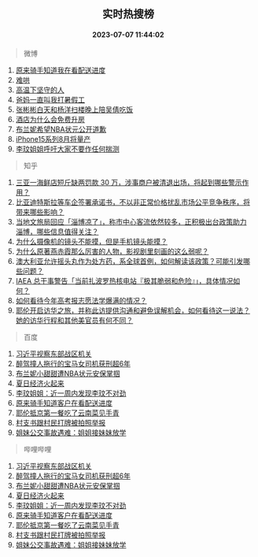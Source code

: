 <div align="center"><h2>实时热搜榜</h2><h4>2023-07-07 11:44:02</h4></div>

> 微博  

1. [原来骑手知道我在看配送进度](https://s.weibo.com/weibo?q=%23%E5%8E%9F%E6%9D%A5%E9%AA%91%E6%89%8B%E7%9F%A5%E9%81%93%E6%88%91%E5%9C%A8%E7%9C%8B%E9%85%8D%E9%80%81%E8%BF%9B%E5%BA%A6%23&t=31&band_rank=1&Refer=top)<br />
2. [难哄](https://s.weibo.com/weibo?q=%E9%9A%BE%E5%93%84&t=31&band_rank=2&Refer=top)<br />
3. [高温下坚守的人](https://s.weibo.com/weibo?q=%23%E9%AB%98%E6%B8%A9%E4%B8%8B%E5%9D%9A%E5%AE%88%E7%9A%84%E4%BA%BA%23&t=31&band_rank=3&Refer=top)<br />
4. [爸妈一直叫我打暑假工](https://s.weibo.com/weibo?q=%23%E7%88%B8%E5%A6%88%E4%B8%80%E7%9B%B4%E5%8F%AB%E6%88%91%E6%89%93%E6%9A%91%E5%81%87%E5%B7%A5%23&t=31&band_rank=4&Refer=top)<br />
5. [张彬彬白天和杨洋扫楼晚上陪吴倩吃饭](https://s.weibo.com/weibo?q=%23%E5%BC%A0%E5%BD%AC%E5%BD%AC%E7%99%BD%E5%A4%A9%E5%92%8C%E6%9D%A8%E6%B4%8B%E6%89%AB%E6%A5%BC%E6%99%9A%E4%B8%8A%E9%99%AA%E5%90%B4%E5%80%A9%E5%90%83%E9%A5%AD%23&t=31&band_rank=5&Refer=top)<br />
6. [酒店为什么会免费升房](https://s.weibo.com/weibo?q=%23%E9%85%92%E5%BA%97%E4%B8%BA%E4%BB%80%E4%B9%88%E4%BC%9A%E5%85%8D%E8%B4%B9%E5%8D%87%E6%88%BF%23&t=31&band_rank=6&Refer=top)<br />
7. [布兰妮希望NBA状元公开道歉](https://s.weibo.com/weibo?q=%23%E5%B8%83%E5%85%B0%E5%A6%AE%E5%B8%8C%E6%9C%9BNBA%E7%8A%B6%E5%85%83%E5%85%AC%E5%BC%80%E9%81%93%E6%AD%89%23&t=31&band_rank=7&Refer=top)<br />
8. [iPhone15系列8月将量产](https://s.weibo.com/weibo?q=%23iPhone15%E7%B3%BB%E5%88%978%E6%9C%88%E5%B0%86%E9%87%8F%E4%BA%A7%23&t=31&band_rank=8&Refer=top)<br />
9. [李玟姐姐呼吁大家不要作任何揣测](https://s.weibo.com/weibo?q=%23%E6%9D%8E%E7%8E%9F%E5%A7%90%E5%A7%90%E5%91%BC%E5%90%81%E5%A4%A7%E5%AE%B6%E4%B8%8D%E8%A6%81%E4%BD%9C%E4%BB%BB%E4%BD%95%E6%8F%A3%E6%B5%8B%23&t=31&band_rank=9&Refer=top)<br />

> 知乎  

1. [三亚一海鲜店短斤缺两罚款 30 万，涉事商户被清退出场，将起到哪些警示作用？](https://www.zhihu.com/question/610555575)<br />
2. [比亚迪特斯拉等车企签署承诺书，不以非正常价格扰乱市场公平竞争秩序，将带来哪些影响？](https://www.zhihu.com/question/610644843)<br />
3. [当地文旅局回应「淄博凉了」，称市中心客流依然较多，正积极出台政策助力淄博，哪些信息值得关注？](https://www.zhihu.com/question/610665108)<br />
4. [为什么摄像机的镜头不能摸，但是手机镜头能摸？](https://www.zhihu.com/question/610269078)<br />
5. [为什么原著燕赤霞那么厉害的人物，影视剧里刻画的这么弱呢？](https://www.zhihu.com/question/478316660)<br />
6. [澳大利亚允许摇头丸作为处方药，系全球首例，如何解读该政策？可能引发哪些问题？](https://www.zhihu.com/question/610426495)<br />
7. [IAEA 总干事警告「当前扎波罗热核电站『极其脆弱和危险』」，具体情况如何？](https://www.zhihu.com/question/610625389)<br />
8. [如何看待今年高考报志愿法学爆满的情况？](https://www.zhihu.com/question/610440391)<br />
9. [耶伦开启访华之旅，并称此访提供沟通和避免误解机会，如何看待这一说法？她的访华行程和其他美官员有何不同？](https://www.zhihu.com/question/610802869)<br />

> 百度  

1. [习近平视察东部战区机关](https://www.baidu.com/s?wd=%E4%B9%A0%E8%BF%91%E5%B9%B3%E8%A7%86%E5%AF%9F%E4%B8%9C%E9%83%A8%E6%88%98%E5%8C%BA%E6%9C%BA%E5%85%B3&sa=fyb_news&rsv_dl=fyb_news)<br />
2. [醉驾撞人拖行的宝马女司机获刑超6年](https://www.baidu.com/s?wd=%E9%86%89%E9%A9%BE%E6%92%9E%E4%BA%BA%E6%8B%96%E8%A1%8C%E7%9A%84%E5%AE%9D%E9%A9%AC%E5%A5%B3%E5%8F%B8%E6%9C%BA%E8%8E%B7%E5%88%91%E8%B6%856%E5%B9%B4&sa=fyb_news&rsv_dl=fyb_news)<br />
3. [布兰妮小甜甜遭NBA状元安保掌掴](https://www.baidu.com/s?wd=%E5%B8%83%E5%85%B0%E5%A6%AE%E5%B0%8F%E7%94%9C%E7%94%9C%E9%81%ADNBA%E7%8A%B6%E5%85%83%E5%AE%89%E4%BF%9D%E6%8E%8C%E6%8E%B4&sa=fyb_news&rsv_dl=fyb_news)<br />
4. [夏日经济火起来](https://www.baidu.com/s?wd=%E5%A4%8F%E6%97%A5%E7%BB%8F%E6%B5%8E%E7%81%AB%E8%B5%B7%E6%9D%A5&sa=fyb_news&rsv_dl=fyb_news)<br />
5. [李玟姐姐：近一周内发现李玟不对劲](https://www.baidu.com/s?wd=%E6%9D%8E%E7%8E%9F%E5%A7%90%E5%A7%90%EF%BC%9A%E8%BF%91%E4%B8%80%E5%91%A8%E5%86%85%E5%8F%91%E7%8E%B0%E6%9D%8E%E7%8E%9F%E4%B8%8D%E5%AF%B9%E5%8A%B2&sa=fyb_news&rsv_dl=fyb_news)<br />
6. [原来骑手知道客户在看配送进度](https://www.baidu.com/s?wd=%E5%8E%9F%E6%9D%A5%E9%AA%91%E6%89%8B%E7%9F%A5%E9%81%93%E5%AE%A2%E6%88%B7%E5%9C%A8%E7%9C%8B%E9%85%8D%E9%80%81%E8%BF%9B%E5%BA%A6&sa=fyb_news&rsv_dl=fyb_news)<br />
7. [耶伦抵京第一餐吃了云南菜见手青](https://www.baidu.com/s?wd=%E8%80%B6%E4%BC%A6%E6%8A%B5%E4%BA%AC%E7%AC%AC%E4%B8%80%E9%A4%90%E5%90%83%E4%BA%86%E4%BA%91%E5%8D%97%E8%8F%9C%E8%A7%81%E6%89%8B%E9%9D%92&sa=fyb_news&rsv_dl=fyb_news)<br />
8. [村支书跟村民打牌被拍照举报](https://www.baidu.com/s?wd=%E6%9D%91%E6%94%AF%E4%B9%A6%E8%B7%9F%E6%9D%91%E6%B0%91%E6%89%93%E7%89%8C%E8%A2%AB%E6%8B%8D%E7%85%A7%E4%B8%BE%E6%8A%A5&sa=fyb_news&rsv_dl=fyb_news)<br />
9. [姐妹公交事故遇难：姐姐接妹妹放学](https://www.baidu.com/s?wd=%E5%A7%90%E5%A6%B9%E5%85%AC%E4%BA%A4%E4%BA%8B%E6%95%85%E9%81%87%E9%9A%BE%EF%BC%9A%E5%A7%90%E5%A7%90%E6%8E%A5%E5%A6%B9%E5%A6%B9%E6%94%BE%E5%AD%A6&sa=fyb_news&rsv_dl=fyb_news)<br />

> 哔哩哔哩  

1. [习近平视察东部战区机关](https://www.baidu.com/s?wd=%E4%B9%A0%E8%BF%91%E5%B9%B3%E8%A7%86%E5%AF%9F%E4%B8%9C%E9%83%A8%E6%88%98%E5%8C%BA%E6%9C%BA%E5%85%B3&sa=fyb_news&rsv_dl=fyb_news)<br />
2. [醉驾撞人拖行的宝马女司机获刑超6年](https://www.baidu.com/s?wd=%E9%86%89%E9%A9%BE%E6%92%9E%E4%BA%BA%E6%8B%96%E8%A1%8C%E7%9A%84%E5%AE%9D%E9%A9%AC%E5%A5%B3%E5%8F%B8%E6%9C%BA%E8%8E%B7%E5%88%91%E8%B6%856%E5%B9%B4&sa=fyb_news&rsv_dl=fyb_news)<br />
3. [布兰妮小甜甜遭NBA状元安保掌掴](https://www.baidu.com/s?wd=%E5%B8%83%E5%85%B0%E5%A6%AE%E5%B0%8F%E7%94%9C%E7%94%9C%E9%81%ADNBA%E7%8A%B6%E5%85%83%E5%AE%89%E4%BF%9D%E6%8E%8C%E6%8E%B4&sa=fyb_news&rsv_dl=fyb_news)<br />
4. [夏日经济火起来](https://www.baidu.com/s?wd=%E5%A4%8F%E6%97%A5%E7%BB%8F%E6%B5%8E%E7%81%AB%E8%B5%B7%E6%9D%A5&sa=fyb_news&rsv_dl=fyb_news)<br />
5. [李玟姐姐：近一周内发现李玟不对劲](https://www.baidu.com/s?wd=%E6%9D%8E%E7%8E%9F%E5%A7%90%E5%A7%90%EF%BC%9A%E8%BF%91%E4%B8%80%E5%91%A8%E5%86%85%E5%8F%91%E7%8E%B0%E6%9D%8E%E7%8E%9F%E4%B8%8D%E5%AF%B9%E5%8A%B2&sa=fyb_news&rsv_dl=fyb_news)<br />
6. [原来骑手知道客户在看配送进度](https://www.baidu.com/s?wd=%E5%8E%9F%E6%9D%A5%E9%AA%91%E6%89%8B%E7%9F%A5%E9%81%93%E5%AE%A2%E6%88%B7%E5%9C%A8%E7%9C%8B%E9%85%8D%E9%80%81%E8%BF%9B%E5%BA%A6&sa=fyb_news&rsv_dl=fyb_news)<br />
7. [耶伦抵京第一餐吃了云南菜见手青](https://www.baidu.com/s?wd=%E8%80%B6%E4%BC%A6%E6%8A%B5%E4%BA%AC%E7%AC%AC%E4%B8%80%E9%A4%90%E5%90%83%E4%BA%86%E4%BA%91%E5%8D%97%E8%8F%9C%E8%A7%81%E6%89%8B%E9%9D%92&sa=fyb_news&rsv_dl=fyb_news)<br />
8. [村支书跟村民打牌被拍照举报](https://www.baidu.com/s?wd=%E6%9D%91%E6%94%AF%E4%B9%A6%E8%B7%9F%E6%9D%91%E6%B0%91%E6%89%93%E7%89%8C%E8%A2%AB%E6%8B%8D%E7%85%A7%E4%B8%BE%E6%8A%A5&sa=fyb_news&rsv_dl=fyb_news)<br />
9. [姐妹公交事故遇难：姐姐接妹妹放学](https://www.baidu.com/s?wd=%E5%A7%90%E5%A6%B9%E5%85%AC%E4%BA%A4%E4%BA%8B%E6%95%85%E9%81%87%E9%9A%BE%EF%BC%9A%E5%A7%90%E5%A7%90%E6%8E%A5%E5%A6%B9%E5%A6%B9%E6%94%BE%E5%AD%A6&sa=fyb_news&rsv_dl=fyb_news)<br />
